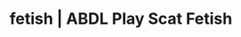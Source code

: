 ---
categories:
- POV Erotica
- E-Girl Erotica
- Self-Pleasure
- Spiritual Kink
- Femdom
image: /assets/images/1747713803003.png
layout: post
schema:
  description: Premium adult content featuring ABDL Play, Scat Fetish. High-quality
    images with erotic themes.
  keywords:
  - ABDL Play
  - Gothic Erotica
  - Scat Fetish
  - Ethical Porn
  - Real Couples
  - ASMR Erotica
  - Roleplay Fantasies
  name: 1747713803003 | ABDL Play Scat Fetish
  type: VisualArtwork
seo:
  description: Featured content with artistic Scat Fetish, ABDL Play. HD images available.
  keywords: Scat Fetish, ABDL Play
  og_image: /assets/images/1747713803003.png
  schema_type: VisualArtwork
tags:
- '#fetish'
- ABDL Play
- Scat Fetish
title: fetish | ABDL Play Scat Fetish
---